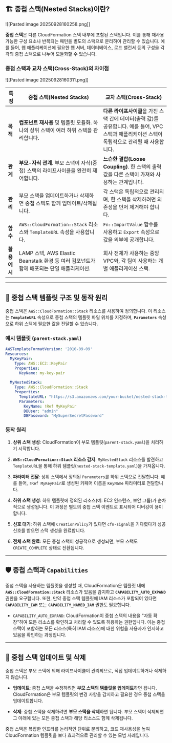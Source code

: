 
## 🏗️ 중첩 스택(Nested Stacks)이란?

![[Pasted image 20250928160258.png]]

**중첩 스택**은 다른 CloudFormation 스택 내부에 포함된 스택입니다. 이를 통해 재사용 가능한 구성 요소나 반복되는 패턴을 별도의 스택으로 분리하여 관리할 수 있습니다. 예를 들어, 웹 애플리케이션에 필요한 웹 서버, 데이터베이스, 로드 밸런서 등의 구성을 각각의 중첩 스택으로 나누어 모듈화할 수 있습니다.

### 중첩 스택과 교차 스택(Cross-Stack)의 차이점

![[Pasted image 20250928160311.png]]

|특징|중첩 스택(Nested Stacks)|교차 스택(Cross-Stack)|
|---|---|---|
|**목적**|**컴포넌트 재사용** 및 템플릿 모듈화. 하나의 상위 스택이 여러 하위 스택을 관리합니다.|**다른 라이프사이클**을 가진 스택 간에 데이터(출력 값)를 공유합니다. 예를 들어, VPC 스택과 애플리케이션 스택이 독립적으로 관리될 때 사용합니다.|
|**관계**|**부모-자식 관계**. 부모 스택이 자식(중첩) 스택의 라이프사이클을 완전히 제어합니다.|**느슨한 결합(Loose Coupling)**. 한 스택의 출력 값을 다른 스택이 가져와 사용하는 관계입니다.|
|**관리**|부모 스택을 업데이트하거나 삭제하면 중첩 스택도 함께 업데이트/삭제됩니다.|각 스택은 독립적으로 관리되며, 한 스택을 삭제하려면 의존성을 먼저 제거해야 합니다.|
|**함수**|`AWS::CloudFormation::Stack` 리소스와 `TemplateURL` 속성을 사용합니다.|`Fn::ImportValue` 함수를 사용하고 `Export` 속성으로 값을 외부에 공개합니다.|
|**활용 예시**|LAMP 스택, AWS Elastic Beanstalk 환경 등 여러 컴포넌트가 함께 배포되는 단일 애플리케이션.|회사 전체가 사용하는 중앙 VPC와, 각 팀이 사용하는 개별 애플리케이션 스택.|

---

## 📖 중첩 스택 템플릿 구조 및 동작 원리

중첩 스택은 `AWS::CloudFormation::Stack` 리소스를 사용하여 정의합니다. 이 리소스는 **`TemplateURL`** 속성으로 중첩 스택의 템플릿 파일 위치를 지정하며, **`Parameters`** 속성으로 하위 스택에 필요한 값을 전달할 수 있습니다.

### 예시 템플릿 (`parent-stack.yaml`)

```YAML
AWSTemplateFormatVersion: '2010-09-09'
Resources:
  MyKeyPair:
    Type: AWS::EC2::KeyPair
    Properties:
      KeyName: my-key-pair
      
  MyNestedStack:
    Type: AWS::CloudFormation::Stack
    Properties:
      TemplateURL: "https://s3.amazonaws.com/your-bucket/nested-stack-template.yaml"
      Parameters:
        KeyName: !Ref MyKeyPair
        DBUser: "admin"
        DBPassword: "MySuperSecretPassword"
```

### 동작 원리

1. **상위 스택 생성**: CloudFormation이 부모 템플릿(`parent-stack.yaml`)을 처리하기 시작합니다.
    
2. **`AWS::CloudFormation::Stack` 리소스 감지**: `MyNestedStack` 리소스를 발견하고 `TemplateURL`을 통해 하위 템플릿(`nested-stack-template.yaml`)을 가져옵니다.
    
3. **파라미터 전달**: 상위 스택에서 정의된 `Parameters`를 하위 스택으로 전달합니다. 예를 들어, `!Ref MyKeyPair`로 생성된 키페어 이름을 `KeyName` 파라미터로 전달합니다.
    
4. **하위 스택 생성**: 하위 템플릿에 정의된 리소스(예: EC2 인스턴스, 보안 그룹)가 순차적으로 생성됩니다. 이 과정은 별도의 중첩 스택 이벤트로 표시되어 디버깅이 용이합니다.
    
5. **신호 대기**: 하위 스택에 `CreationPolicy`가 있다면 `cfn-signal`을 기다렸다가 성공 신호를 받으면 스택 생성을 완료합니다.
    
6. **전체 스택 완료**: 모든 중첩 스택이 성공적으로 생성되면, 부모 스택도 `CREATE_COMPLETE` 상태로 전환됩니다.
    

---

## 🛡️ 중첩 스택과 `Capabilities`

중첩 스택을 사용하는 템플릿을 생성할 때, CloudFormation은 템플릿 내에 **`AWS::CloudFormation::Stack`** 리소스가 있음을 감지하고 **`CAPABILITY_AUTO_EXPAND`** 권한을 요구합니다. 또한, 만약 중첩 스택 템플릿에 IAM 리소스가 포함되어 있다면 **`CAPABILITY_IAM`** 또는 **`CAPABILITY_NAMED_IAM`** 권한도 필요합니다.

- `CAPABILITY_AUTO_EXPAND`: CloudFormation이 중첩 스택의 내용을 "자동 확장"하여 모든 리소스를 확인하고 처리할 수 있도록 허용하는 권한입니다. 이는 중첩 스택이 포함하는 모든 리소스(특히 IAM 리소스)에 대한 위험을 사용자가 인지하고 있음을 확인하는 과정입니다.
    

---

## 🔄 중첩 스택 업데이트 및 삭제

중첩 스택은 부모 스택에 의해 라이프사이클이 관리되므로, 직접 업데이트하거나 삭제하지 않습니다.

- **업데이트**: 중첩 스택을 수정하려면 **부모 스택의 템플릿을 업데이트**하면 됩니다. CloudFormation은 부모 템플릿의 변경 사항을 감지하고 필요한 경우 중첩 스택을 업데이트합니다.
    
- **삭제**: 중첩 스택을 삭제하려면 **부모 스택을 삭제**하면 됩니다. 부모 스택이 삭제되면 그 아래에 있는 모든 중첩 스택과 해당 리소스도 함께 삭제됩니다.
    

중첩 스택은 복잡한 인프라를 논리적인 단위로 분리하고, 코드 재사용성을 높여 CloudFormation 템플릿을 보다 효과적으로 관리할 수 있는 모범 사례입니다.